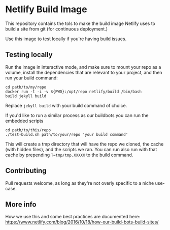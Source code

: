 # Netlify Build Image

This repository contains the tols to make the build image Netlify uses to build a site from git (for continuous deployment.)

Use this image to test locally if you're having build issues.

## Testing locally

Run the image in interactive mode, and make sure to mount your repo as a volume, install
the dependencies that are relevant to your project, and then run your build command:

```
cd path/to/my/repo
docker run -t -i -v ${PWD}:/opt/repo netlify/build /bin/bash
build jekyll build
```

Replace `jekyll build` with your build command of choice.

If you'd like to run a similar process as our buildbots you can run the embedded scripts

```
cd path/to/this/repo
./test-build.sh path/to/your/repo 'your build command'
```

This will create a tmp directory that will have the repo we cloned, the cache (with hidden files), and the scripts we ran.
You can run also run with that cache by prepending `T=tmp/tmp.XXXXX` to the build command.

## Contributing

Pull requests welcome, as long as they're not overly specific to a niche use-case.

## More info

How we use this and some best practices are documented here: https://www.netlify.com/blog/2016/10/18/how-our-build-bots-build-sites/
